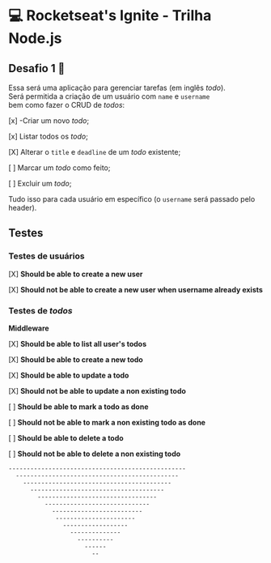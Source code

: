 # 💻 Rocketseat's Ignite - Trilha Node.js

## Desafio 1 🚀

Essa será uma aplicação para gerenciar tarefas (em inglês *todo*).  
Será permitida a criação de um usuário com `name` e `username` bem como fazer o CRUD de *todos*:

[x] -Criar um novo *todo*;

[x] Listar todos os *todo*;

[X] Alterar o `title` e `deadline` de um *todo* existente;

[ ] Marcar um *todo* como feito;

[ ] Excluir um *todo*;


Tudo isso para cada usuário em específico (o `username` será passado pelo header).  

## Testes

### Testes de usuários

[X] **Should be able to create a new user**

[X] **Should not be able to create a new user when username already exists**

### Testes de *todos*

**Middleware**

[X] **Should be able to list all user's todos**

[X] **Should be able to create a new todo**

[X] **Should be able to update a todo**

[X] **Should not be able to update a non existing todo**

[ ] **Should be able to mark a todo as done**

[ ] **Should not be able to mark a non existing todo as done**

[ ] **Should be able to delete a todo**

[ ] **Should not be able to delete a non existing todo**
 
    -------------------------------------------------
      ---------------------------------------------
        -----------------------------------------
          -------------------------------------
            ---------------------------------
              -----------------------------
                -------------------------
                 ----------------------
                   ------------------
                     --------------
                       ----------
                         ------
                           --
                        